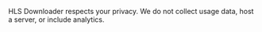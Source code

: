HLS Downloader respects your privacy. We do not collect usage data, host a server, or include analytics.

